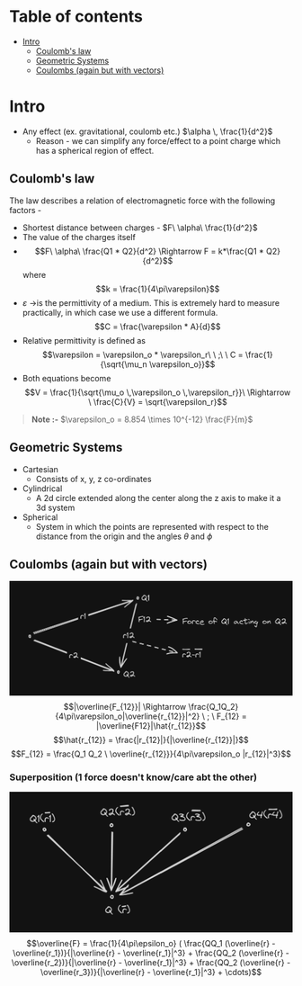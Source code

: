 # Table of contents
- [Intro](#intro)
	- [Coulomb's law](#coulomb's-law)
	- [Geometric Systems](#geometric-systems)
	- [Coulombs (again but with vectors)](#coulombs-(again-but-with-vectors))
# Intro 
- Any effect (ex. gravitational, coulomb etc.)  $\alpha \, \frac{1}{d^2}$ 
	- Reason - we can simplify any force/effect to a point charge which has a spherical region of effect.
## Coulomb's law
The law describes a relation of electromagnetic force with the following factors - 
- Shortest distance between charges - $F\  \alpha\ \frac{1}{d^2}$
- The value of the charges itself
- $$F\ \alpha\ \frac{Q1 * Q2}{d^2} \Rightarrow F = k*\frac{Q1 * Q2}{d^2}$$ where $$k = \frac{1}{4\pi\varepsilon}$$
- $\varepsilon$ ->is the permittivity of a medium. This is extremely hard to measure practically, in which case we use a different formula. $$C = \frac{\varepsilon * A}{d}$$
- Relative permittivity is defined as $$\varepsilon = \varepsilon_o * \varepsilon_r\ \ ;\ \ C = \frac{1}{\sqrt{\mu_n \varepsilon_o}}$$
- Both equations become $$V = \frac{1}{\sqrt{\mu_o \,\varepsilon_o \,\varepsilon_r}}\ \Rightarrow \ \frac{C}{V} = \sqrt{\varepsilon_r}$$
> **Note :-**
>$\varepsilon_o = 8.854 \times 10^{-12} \frac{F}{m}$

## Geometric Systems
- Cartesian
	- Consists of x, y, z co-ordinates
- Cylindrical
	- A 2d circle extended along the center along the z axis to make it a 3d system
- Spherical
	- System in which the points are represented with respect to the distance from the origin and the angles $\theta$ and $\phi$ 
## Coulombs (again but with vectors)
![diagram](<../Assets/Coulumbs law.png>)
$$|\overline{F_{12}}| \Rightarrow \frac{Q_1Q_2}{4\pi\varepsilon_o|\overline{r_{12}}|^2} \  ; \  F_{12} = |\overline{F12}|\hat{r_{12}}$$
$$\hat{r_{12}} = \frac{|r_{12}|}{|\overline{r_{12}}|}$$
$$F_{12} = \frac{Q_1 Q_2 \  \overline{r_{12}}}{4\pi\varepsilon_o |r_{12}|^3}$$
### Superposition (1 force doesn't know/care abt the other)
![Superposition](../Assets/Superposition.png)
$$\overline{F} = \frac{1}{4\pi\epsilon_o} (
\frac{QQ_1 (\overline{r} - \overline{r_1})}{|\overline{r} - \overline{r_1}|^3} + 
\frac{QQ_2 (\overline{r} - \overline{r_2})}{|\overline{r} - \overline{r_1}|^3} + 
\frac{QQ_2 (\overline{r} - \overline{r_3})}{|\overline{r} - \overline{r_1}|^3} + \cdots)$$

